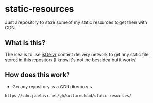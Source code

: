 # static-resources
Just a repository to store some of my static resources to get them with CDN.
## What is this?
The idea is to use [jsDelivr](https://www.jsdelivr.com/?docs=gh) content delivery network to get any static file stored in this repository (I know it's not the best idea but it works)
## How does this work?
* Get any repository as a CDN directory ~
```
https://cdn.jsdelivr.net/gh/culturecloud/static-resources/
```
